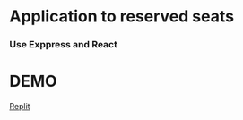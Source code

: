 # Application to reserved seats
### Use Exppress and React

# DEMO
[Replit](https://b8e85d43-38e7-4b32-8994-5dda1634b036-00-2pepnzktgwowt.janeway.replit.dev)